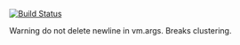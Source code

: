 [![Build Status](https://drone.p2121.net/api/badges/platform2121/vernemq-docker/status.svg)](https://drone.p2121.net/platform2121/vernemq-docker)


Warning do not delete newline in vm.args. Breaks clustering.